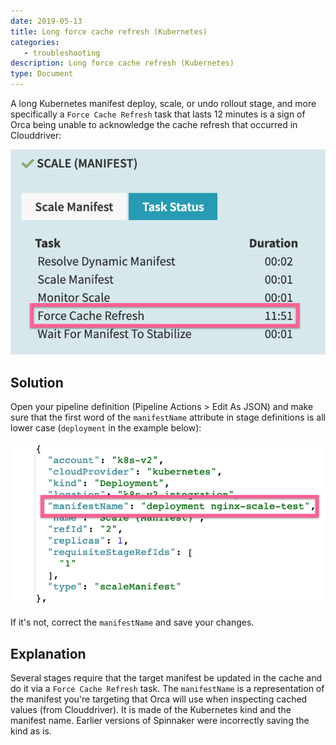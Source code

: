 ```yaml
---
date: 2019-05-13
title: Long force cache refresh (Kubernetes)
categories:
   - troubleshooting
description: Long force cache refresh (Kubernetes)
type: Document
---
```

A long Kubernetes manifest deploy, scale, or undo rollout stage, and more specifically a `Force Cache Refresh` task that lasts 12 minutes is a sign of Orca being unable to acknowledge the cache refresh that occurred in Clouddriver:

![](/images/2c16cfed7cf87c8d1ad2558beeb1e0b0.png)


## Solution
Open your pipeline definition (Pipeline Actions > Edit As JSON) and make sure that the first word of the `manifestName` attribute in stage definitions is all lower case (`deployment` in the example below):

![](/images/ea7b33b49b95caf57dfb2ef343ce65d3.png)

If it's not, correct the `manifestName` and save your changes.

## Explanation
Several stages require that the target manifest be updated in the cache and do it via a `Force Cache Refresh` task. The `manifestName` is a representation of the manifest you're targeting that Orca will use when inspecting cached values (from Clouddriver). It is made of the Kubernetes kind and the manifest name. Earlier versions of Spinnaker were incorrectly saving the kind as is.